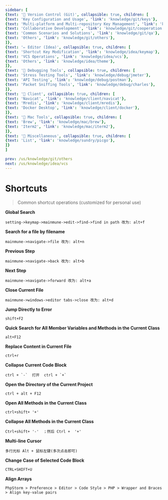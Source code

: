 ```yaml
---
sidebar: [
{text: '🚩 Version Control (Git)', collapsible: true, children: [
{text: 'Key Configuration and Usage', 'link': 'knowledge/git/keys'},
{text: 'Multi-platform and Multi-repository Key Management', 'link': 'knowledge/git/multiple'},
{text: 'Collaborative Development', 'link': 'knowledge/git/cooperation'},
{text: 'Common Scenarios and Solutions', 'link': 'knowledge/git/qa'},
{text: 'Others', 'link': 'knowledge/git/others'},
]},
{text: '✏️ Editor (Idea)', collapsible: true, children: [
{text: 'Shortcut Key Modification', 'link': 'knowledge/idea/keymap'},
{text: 'VCS Operations', 'link': 'knowledge/idea/vcs'},
{text: 'Others', 'link': 'knowledge/idea/theme'},
]},
{text: '🎁 Debugging Tools', collapsible: true, children: [
{text: 'Stress Testing Tools', 'link': 'knowledge/debug/jmeter'},
{text: 'API Testing', 'link': 'knowledge/debug/postman'},
{text: 'Packet Sniffing Tools', 'link': 'knowledge/debug/charles'},
]},
{text: '🔭 Client', collapsible: true, children: [
{text: 'Navicat', 'link': 'knowledge/client/navicat'},
{text: 'Mredis', 'link': 'knowledge/client/mredis'},
{text: 'Docker Desktop', 'link': 'knowledge/client/docker'},
]},
{text: '🍎 Mac Tools', collapsible: true, children: [
{text: 'Brew', 'link': 'knowledge/mac/brew'},
{text: 'Iterm2', 'link': 'knowledge/mac/iterm2'},
]},
{text: '🌈 Miscellaneous', collapsible: true, children: [
{text: 'List', 'link': 'knowledge/sundry/picgo'},
]}
]

prev: /us/knowledge/git/others
next: /us/knowledge/idea/vcs
---
```


# Shortcuts

> Common shortcut operations (customized for personal use)

**Global Search**
```text:no-line-numbers
setting->keymap->mainmune->edit->find->find in path 改为: alt+f
```

**Search for a file by filename**
```text:no-line-numbers
mainmune->navigate->file 改为: alt+n
```

**Previous Step**
```text:no-line-numbers
mainmune->navigate->back 改为: alt+b
```

**Next Step**
```text:no-line-numbers
mainmune->navigate->forward 改为: alt+a
```

**Close Current File**
```text:no-line-numbers
mainmune->windows->editor tabs->close 改为: alt+d
```

**Jump Directly to Error**
```text:no-line-numbers
shift+F2
```

**Quick Search for All Member Variables and Methods in the Current Class**
```text:no-line-numbers
alt+F12
```

**Replace Content in Current File**
```text:no-line-numbers
ctrl+r
```

**Collapse Current Code Block**
```text:no-line-numbers
ctrl + `-`	打开  ctrl + `+`
```

**Open the Directory of the Current Project**
```text:no-line-numbers
ctrl + alt + F12
```

**Open All Methods in the Current Class**
```text:no-line-numbers
ctrl+shift+	'+'
```

**Collapse All Methods in the Current Class**
```text:no-line-numbers
Ctrl+shift+	'-'  ；然后 Ctrl +  '+'
```

**Multi-line Cursor**
```text:no-line-numbers
多行光标 Alt + 鼠标左键(多次点击即可)
```

**Change Case of Selected Code Block**
```text:no-line-numbers
CTRL+SHIFT+U
```

**Align Arrays**
```text:no-line-numbers
PhpStorm > Preference > Editor > Code Style > PHP > Wrapper and Braces > Align key-value pairs
```